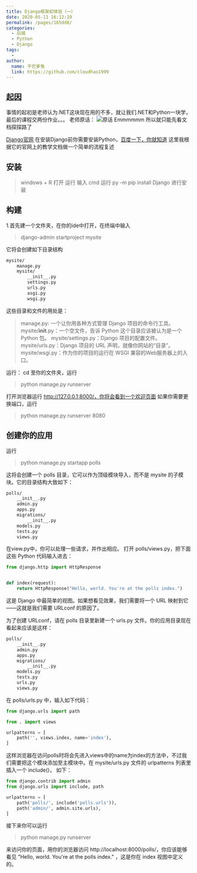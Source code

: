 ```yaml
---
title: Django框架初体验（一）
date: 2020-05-11 16:12:19
permalink: /pages/165dd8/
categories:
  - 后端
  - Python
  - Django
tags:
  - 
author: 
  name: 干巴爹兔
  link: https://github.com/cloudhao1999
---
```

## 起因

事情的起初是老师认为.NET这块现在用的不多，就让我们.NET和Python一块学，最后的课程交两份作业。。。 
老师原话：
![原话](https://imgconvert.csdnimg.cn/aHR0cHM6Ly9jbG91ZGhhby50b3AvdXBsb2Fkcy85NWI5ZGE4NjMxODAwNjI1MzkxMjAyYTQ1ZTJhZGJlZg?x-oss-process=image/format,png)
Emmmmmm 
所以就只能先看文档探探路了 

<!-- more -->

[Django官网](https://docs.djangoproject.com/en/3.0/intro/tutorial01/) 
在安装Django前你需要安装Python，[百度一下，你就知道](baidu.com) 
这里我根据它的官网上的教学文档做一个简单的流程复述 

## 安装 

> windows + R 打开 运行 
> 输入 cmd 
> 运行 py -m pip install Django 进行安装

## 构建

1.首先建一个文件夹，在你的ide中打开，在终端中输入 

> django-admin startproject mysite

它将会创建如下目录结构 

```xml
mysite/
    manage.py
    mysite/
        __init__.py
        settings.py
        urls.py
        asgi.py
        wsgi.py
```

这些目录和文件的用处是：

> manage.py: 一个让你用各种方式管理 Django 项目的命令行工具。
> mysite/__init__.py：一个空文件，告诉 Python 这个目录应该被认为是一个 Python 包。
> mysite/settings.py：Django 项目的配置文件。
> mysite/urls.py：Django 项目的 URL 声明，就像你网站的“目录”。
> mysite/wsgi.py：作为你的项目的运行在 WSGI 兼容的Web服务器上的入口。

运行： 
cd 至你的文件夹，运行

> python manage.py runserver

打开浏览器运行 http://127.0.0.1:8000/，你将会看到一个欢迎页面 
如果你需要更换端口，运行

> python manage.py runserver 8080

## 创建你的应用 

运行 

>python manage.py startapp polls

这将会创建一个 polls 目录，它可以作为顶级模块导入，而不是 mysite 的子模块。它的目录结构大致如下：

```xml
polls/
    __init__.py
    admin.py
    apps.py
    migrations/
        __init__.py
    models.py
    tests.py
    views.py
```

在view.py中，你可以处理一些请求，并作出相应。
打开 polls/views.py，把下面这些 Python 代码输入进去：

```python
from django.http import HttpResponse


def index(request):
    return HttpResponse("Hello, world. You're at the polls index.")
```

这是 Django 中最简单的视图。如果想看见效果，我们需要将一个 URL 映射到它——这就是我们需要 URLconf 的原因了。

为了创建 URLconf，请在 polls 目录里新建一个 urls.py 文件。你的应用目录现在看起来应该是这样：

```xml
polls/
    __init__.py
    admin.py
    apps.py
    migrations/
        __init__.py
    models.py
    tests.py
    urls.py
    views.py
```

在 polls/urls.py 中，输入如下代码：

```python
from django.urls import path

from . import views

urlpatterns = [
    path('', views.index, name='index'),
]
```

这样浏览器在访问polls时将会先进入views中的name为index的方法中，不过我们需要把这个模块添加至主模块中。在 mysite/urls.py 文件的 urlpatterns 列表里插入一个 include()， 如下：

```python
from django.contrib import admin
from django.urls import include, path

urlpatterns = [
    path('polls/', include('polls.urls')),
    path('admin/', admin.site.urls),
]
```

接下来你可以运行

> python manage.py runserver

来访问你的页面，用你的浏览器访问 http://localhost:8000/polls/，你应该能够看见 "Hello, world. You're at the polls index." ，这是你在 index 视图中定义的。